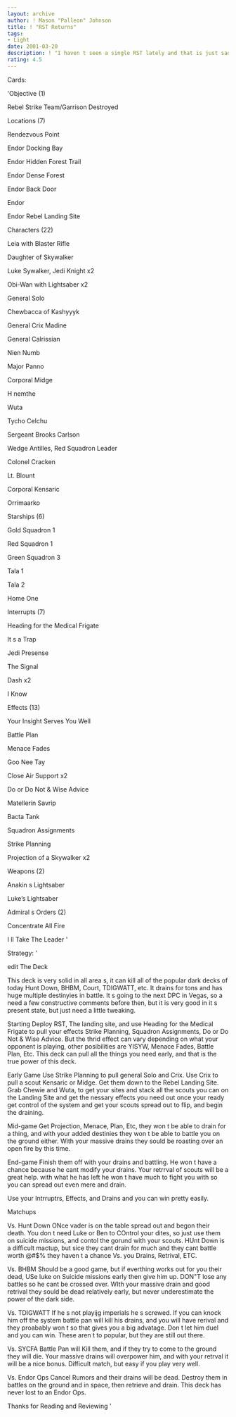 ```yaml
---
layout: archive
author: ! Mason "Palleon" Johnson
title: ! "RST Returns"
tags:
- Light
date: 2001-03-20
description: ! "I haven t seen a single RST lately and that is just sad, so I plan to bring the idea of this great deck back to the people of Decktech."
rating: 4.5
---
```

Cards:

'Objective (1)

Rebel Strike Team/Garrison Destroyed


Locations (7)

Rendezvous Point

Endor Docking Bay

Endor Hidden Forest Trail

Endor Dense Forest

Endor Back Door

Endor

Endor Rebel Landing Site


Characters (22)

Leia with Blaster Rifle

Daughter of Skywalker

Luke Sywalker, Jedi Knight x2

Obi-Wan with Lightsaber x2

General Solo

Chewbacca of Kashyyyk

General Crix Madine

General Calrissian

Nien Numb

Major Panno

Corporal Midge

H nemthe

Wuta

Tycho Celchu

Sergeant Brooks Carlson

Wedge Antilles, Red Squadron Leader

Colonel Cracken

Lt. Blount

Corporal Kensaric

Orrimaarko


Starships (6)

Gold Squadron 1

Red Squadron 1

Green Squadron 3

Tala 1

Tala 2

Home One


Interrupts (7)

Heading for the Medical Frigate

It s a Trap

Jedi Presense

The Signal

Dash x2

I Know


Effects (13)

Your Insight Serves You Well

Battle Plan

Menace Fades

Goo Nee Tay

Close Air Support x2

Do or Do Not & Wise Advice

Matellerin Savrip

Bacta Tank

Squadron Assignments

Strike Planning

Projection of a Skywalker x2


Weapons (2)

Anakin s Lightsaber

Luke’s Lightsaber


Admiral s Orders (2)

Concentrate All Fire

I ll Take The Leader  '

Strategy: '


edit The Deck


This deck is very solid in all area s, it can kill all of the popular dark decks of today Hunt Down, BHBM, Court, TDIGWATT, etc. It drains for tons and has huge multiple destinyies in battle. It s going to the next DPC in Vegas, so a need a few constructive comments before then, but it is very good in it s present state, but just need a little tweaking.


Starting Deploy RST, The landing site, and use Heading for the Medical Frigate to pull your effects Strike Planning, Squadron Assignments, Do or Do Not & Wise Advice. But the thrid effect can vary depending on what your opponent is playing, other posibilities are YISYW, Menace Fades, Battle Plan, Etc. This deck can pull all the things you need early, and that is the true power of this deck.


Early Game Use Strike Planning to pull general Solo and Crix. Use Crix to pull a scout Kensaric or Midge. Get them down to the Rebel Landing Site. Grab Chewie and Wuta, to get your sites and stack all the scouts you can on the Landing Site and get the nessary effects you need out once your ready get control of the system and get your scouts spread out to flip, and begin the draining.


Mid-game Get Projection, Menace, Plan, Etc, they won t be able to drain for a thing, and with your added destinies they won t be able to battle you on the ground either. With your massive drains they sould be roasting over an open fire by this time.


End-game Finish them off with your drains and battling. He won t have a chance because he cant modify your drains. Your retrrval of scouts will be a great help. with what he has left he won t have much to fight you with so you can spread out even mere and drain.


Use your Intrruptrs, Effects, and Drains and you can win pretty easily.


Matchups

Vs. Hunt Down ONce vader is on the table spread out and begon their death. You don t need Luke or Ben to COntrol your dites, so just use them on suicide missions, and contol the gorund with your scouts. HUnt Down is a difficult mactup, but sice they cant drain for much and they cant battle worth @#$% they haven t a chance Vs. you Drains, Retrival, ETC.


Vs. BHBM Should be a good game, but if everthing works out for you their dead, USe luke on Suicide missions early then give him up. DON"T lose any battles so he cant be crossed over. WIth your massive drain and good retrival they sould be dead relatively early, but never underestimate the power of the dark side.


Vs. TDIGWATT If he s not playijg imperials he s screwed. If you can knock him off the system battle pan will kill his drains, and you will have rerival and they proabably won t so that gives you a big advatage. Don t let him duel and you can win. These aren t to popular, but they are still out there.


Vs. SYCFA Battle Pan will Kill them, and if they try to come to the ground they will die. Your massive drains will overpower him, and with your retrval it will be a nice bonus. Difficult match, but easy if you play very well.


Vs. Endor Ops Cancel Rumors and their drains will be dead. Destroy them in battles on the ground and in space, then retrieve and drain. This deck has never lost to an Endor Ops.


Thanks for Reading and Reviewing   '
